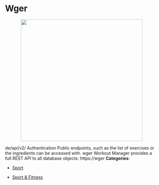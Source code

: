 # Wger

<p align="center">
    <img width="400" src="https://raw.githubusercontent.com/awesome-apis/awesome-apis/apis/wger/logo_256x256.png" />
</p>


de/api/v2/ Authentication Public endpoints, such as the list of exercises or the ingredients can be accessed with. wger Workout Manager provides a full REST API to all database objects: https://wger
**Categories**:

- [Sport](https://github/awesome-apis/awesome-apis#sport)

- [Sport & Fitness](https://github/awesome-apis/awesome-apis#sport-and-fitness)



